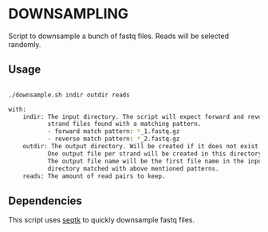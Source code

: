 # DOWNSAMPLING

Script to downsample a bunch of fastq files.
Reads will be selected randomly.

## Usage

```bash

./downsample.sh indir outdir reads

with:
    indir: The input directory. The script will expect forward and reverse
           strand files found with a matching pattern.
           - forward match pattern: *_1.fastq.gz
           - reverse match pattern: *_2.fastq.gz
    outdir: The output directory. Will be created if it does not exist.
           One output file per strand will be created in this directory.
           The output file name will be the first file name in the input
           directory matched with above mentioned patterns.
    reads: The amount of read pairs to keep.
```

## Dependencies

This script uses [seqtk](https://github.com/lh3/seqtk) to quickly downsample
fastq files.
